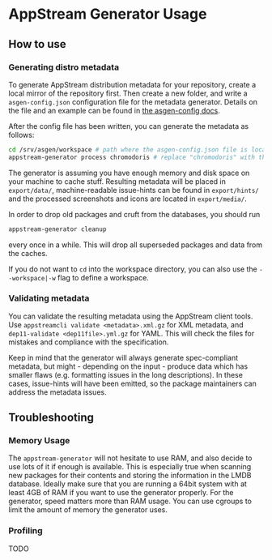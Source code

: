 # AppStream Generator Usage

## How to use

### Generating distro metadata
To generate AppStream distribution metadata for your repository, create a local
mirror of the repository first.
Then create a new folder, and write a `asgen-config.json` configuration file for the
metadata generator. Details on the file and an example can be found in [the asgen-config docs](asgen-config.md).

After the config file has been written, you can generate the metadata as follows:
```Bash
cd /srv/asgen/workspace # path where the asgen-config.json file is located
appstream-generator process chromodoris # replace "chromodoris" with the name of the suite you want to analyze
```
The generator is assuming you have enough memory and disk space on your machine to cache stuff.
Resulting metadata will be placed in `export/data/`, machine-readable issue-hints can be found in `export/hints/` and the processed screenshots and icons are located in `export/media/`.

In order to drop old packages and cruft from the databases, you should run
```Bash
appstream-generator cleanup
```
every once in a while. This will drop all superseded packages and data from the caches.

If you do not want to `cd` into the workspace directory, you can also use the `--workspace|-w` flag to define a workspace.

### Validating metadata
You can validate the resulting metadata using the AppStream client tools.
Use `appstreamcli validate <metadata>.xml.gz` for XML metadata, and `dep11-validate <dep11file>.yml.gz` for YAML. This will check the files for mistakes and compliance with the specification.

Keep in mind that the generator will always generate spec-compliant metadata, but might - depending on the input - produce data which has smaller flaws (e.g. formatting issues in the long descriptions). In these cases, issue-hints will have been emitted, so the package maintainers can address the metadata issues.

## Troubleshooting

### Memory Usage
The `appstream-generator` will not hesitate to use RAM, and also decide to use lots of it if enough is available. This is especially true when scanning new packages for their contents and storing the information in the LMDB database.
Ideally make sure that you are running a 64bit system with at least 4GB of RAM if you want to use the generator properly.
For the generator, speed matters more than RAM usage. You can use cgroups to limit the amount of memory the generator uses.

### Profiling
TODO
